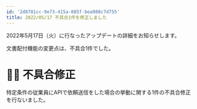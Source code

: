 ```yaml
---
id: '2d8781cc-9e73-415a-885f-bea988c7d755'
title: 2022/05/17 不具合1件を修正しました
---
```

2022年5月17日（火）に行なったアップデートの詳細をお知らせします。

文書配付機能の変更点は、不具合1件でした。

# 👨‍⚕️ 不具合修正

特定条件の従業員にAPIで依頼送信をした場合の挙動に関する1件の不具合修正を行ないました。
